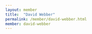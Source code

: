 ```yaml
---
layout: member
title:  "David Webber"
permalink: /member/david-webber.html
member: david-webber
---
```


